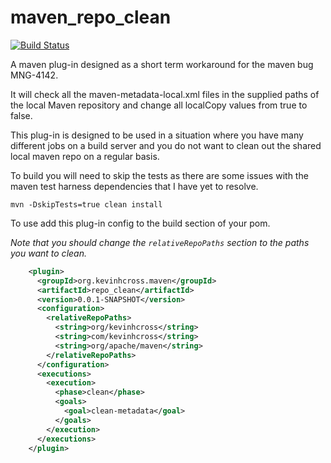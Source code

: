 maven_repo_clean
================

[![Build Status](https://travis-ci.org/kevinhcross/maven_repo_clean.svg?branch=master)](https://travis-ci.org/kevinhcross/maven_repo_clean)

A maven plug-in designed as a short term workaround for the maven bug MNG-4142.

It will check all the maven-metadata-local.xml files in the supplied paths of
the local Maven repository and change all localCopy values from true to false.

This plug-in is designed to be used in a situation where you have many
different jobs on a build server and you do not want to clean out the shared
local maven repo on a regular basis.

To build you will need to skip the tests as there are some issues with the
maven test harness dependencies that I have yet to resolve.

    mvn -DskipTests=true clean install

To use add this plug-in config to the build section of your pom.

_Note that you should change the `relativeRepoPaths` section to the paths you want to clean._

```xml
    <plugin>
      <groupId>org.kevinhcross.maven</groupId>
      <artifactId>repo_clean</artifactId>
      <version>0.0.1-SNAPSHOT</version>
      <configuration>
        <relativeRepoPaths>
          <string>org/kevinhcross</string>
          <string>com/kevinhcross</string>
          <string>org/apache/maven</string>
        </relativeRepoPaths>
      </configuration>
      <executions>
        <execution>
          <phase>clean</phase>
          <goals>
            <goal>clean-metadata</goal>
          </goals>
        </execution>
      </executions>
    </plugin>
```


